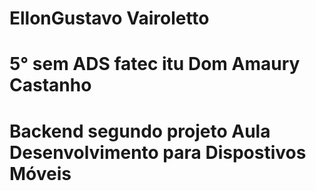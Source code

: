 # EllonGustavo Vairoletto
# 5° sem ADS fatec itu Dom Amaury Castanho
# Backend segundo projeto Aula Desenvolvimento para Dispostivos Móveis